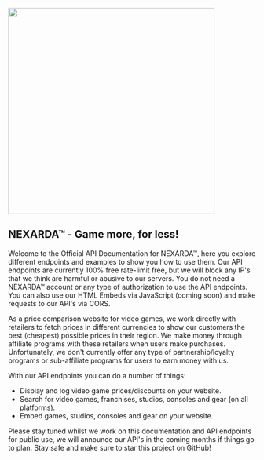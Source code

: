 <a href="https://www.nexarda.com/"><img src="https://imgcdn1.nexarda.com/main/static/branding/logo.svg" width="420"></a>
## NEXARDA™ - Game more, for less!
Welcome to the Official API Documentation for NEXARDA™, here you explore different endpoints and examples to show you how to use them. Our API endpoints are currently 100% free rate-limit free, but we will block any IP's that we think are harmful or abusive to our servers. You do not need a NEXARDA™ account or any type of authorization to use the API endpoints. You can also use our HTML Embeds via JavaScript (coming soon) and make requests to our API's via CORS.

As a price comparison website for video games, we work directly with retailers to fetch prices in different currencies to show our customers the best (cheapest) possible prices in their region. We make money through affiliate programs with these retailers when users make purchases. Unfortunately, we don't currently offer any type of partnership/loyalty programs or sub-affiliate programs for users to earn money with us.

With our API endpoints you can do a number of things:
- Display and log video game prices/discounts on your website.
- Search for video games, franchises, studios, consoles and gear (on all platforms).
- Embed games, studios, consoles and gear on your website.

Please stay tuned whilst we work on this documentation and API endpoints for public use, we will announce our API's in the coming months if things go to plan. Stay safe and make sure to star this project on GitHub!
